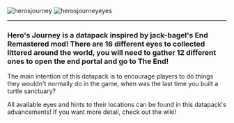 ![herosjourney](https://github.com/user-attachments/assets/e3167a71-1a7a-4f4c-8d47-63d8357df479)
![herosjourneyeyes](https://github.com/user-attachments/assets/ce7a7bad-b878-463f-8725-1aaf2506c14f)


---

### Hero's Journey is a datapack inspired by jack-bagel's End Remastered mod! There are 16 different eyes to collected littered around the world, you will need to gather 12 different ones to open the end portal and go to The End!

The main intention of this datapack is to encourage players to do things they wouldn't normally do in the game, when was the last time you built a turtle sanctuary?

All available eyes and hints to their locations can be found in this datapack's advancements! If you want more detail, check out the wiki!
